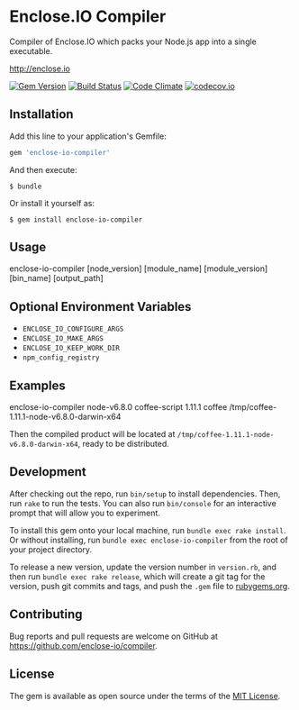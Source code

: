 # Enclose.IO Compiler

Compiler of Enclose.IO which packs your Node.js app into a single executable.

http://enclose.io

[![Gem Version](https://badge.fury.io/rb/enclose-io-compiler.svg)](https://badge.fury.io/rb/enclose-io-compiler)
[![Build Status](https://travis-ci.org/enclose-io/compiler.svg)](https://travis-ci.org/enclose-io/compiler)
[![Code Climate](https://codeclimate.com/github/enclose-io/compiler/badges/gpa.svg)](https://codeclimate.com/github/enclose-io/compiler)
[![codecov.io](https://codecov.io/github/enclose-io/compiler/coverage.svg?branch=master)](https://codecov.io/github/enclose-io/compiler?branch=master)

## Installation

Add this line to your application's Gemfile:

```ruby
gem 'enclose-io-compiler'
```

And then execute:

    $ bundle

Or install it yourself as:

    $ gem install enclose-io-compiler


## Usage

  enclose-io-compiler [node_version] [module_name] [module_version] [bin_name] [output_path]

## Optional Environment Variables

* `ENCLOSE_IO_CONFIGURE_ARGS`
* `ENCLOSE_IO_MAKE_ARGS`
* `ENCLOSE_IO_KEEP_WORK_DIR`
* `npm_config_registry`

## Examples

  enclose-io-compiler node-v6.8.0 coffee-script 1.11.1 coffee /tmp/coffee-1.11.1-node-v6.8.0-darwin-x64

Then the compiled product will be located at `/tmp/coffee-1.11.1-node-v6.8.0-darwin-x64`, ready to be distributed.

## Development

After checking out the repo, run `bin/setup` to install dependencies. Then, run `rake` to run the tests. You can also run `bin/console` for an interactive prompt that will allow you to experiment.

To install this gem onto your local machine, run `bundle exec rake install`. Or without installing, run `bundle exec enclose-io-compiler` from the root of your project directory.

To release a new version, update the version number in `version.rb`, and then run `bundle exec rake release`, which will create a git tag for the version, push git commits and tags, and push the `.gem` file to [rubygems.org](https://rubygems.org).

## Contributing

Bug reports and pull requests are welcome on GitHub at https://github.com/enclose-io/compiler.

## License

The gem is available as open source under the terms of the [MIT License](http://opensource.org/licenses/MIT).
